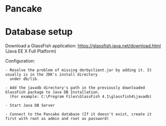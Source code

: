 # Pancake

# Database setup

Download a GlassFish application:
https://glassfish.java.net/download.html (Java EE X Full Platform)

Configuration:

	- Resolve the problem of missing derbyclient.jar by adding it. It usually is in the JDK's install directory
	  under db/lib.
	  
	- Add the javadb directory's path in the previously downloaded GlassFish package to Java DB Installation.
	  (For example: C:\Program Files\GlassFish 4.1\glassfish4\javadb)
	  
	- Start Java DB Server
	
	- Connect to the Pancake database (If it doesn't exist, create it first with root as admin and root as password)
